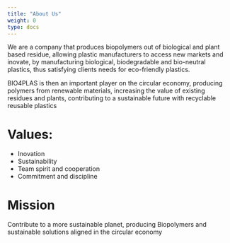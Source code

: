 ```yaml
---
title: "About Us"
weight: 0
type: docs
---
```

We are a company that produces biopolymers out of biological and plant based residue, allowing plastic manufacturers to access new markets and inovate, by manufacturing biological, biodegradable and bio-neutral plastics, thus satisfying clients needs for eco-friendly plastics.

BIO4PLAS is then an important player on the circular economy, producing polymers from renewable materials, increasing the value of existing residues and plants, contributing to a sustainable future with recyclable reusable plastics

# Values:
- Inovation
- Sustainability
- Team spirit and cooperation
- Commitment and discipline

# Mission
Contribute to a more sustainable planet, producing Biopolymers and sustainable solutions aligned in the circular economy